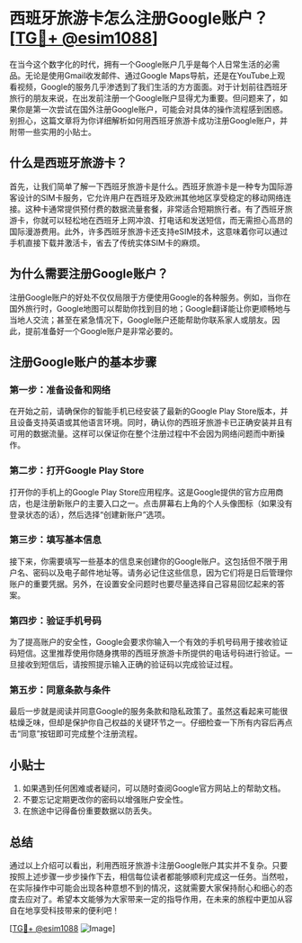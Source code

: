 # 西班牙旅游卡怎么注册Google账户？[[TG💪+ @esim1088](https://t.me/s/esim1088)]

在当今这个数字化的时代，拥有一个Google账户几乎是每个人日常生活的必需品。无论是使用Gmail收发邮件、通过Google Maps导航，还是在YouTube上观看视频，Google的服务几乎渗透到了我们生活的方方面面。对于计划前往西班牙旅行的朋友来说，在出发前注册一个Google账户显得尤为重要。但问题来了，如果你是第一次尝试在国外注册Google账户，可能会对具体的操作流程感到困惑。别担心，这篇文章将为你详细解析如何用西班牙旅游卡成功注册Google账户，并附带一些实用的小贴士。

## 什么是西班牙旅游卡？

首先，让我们简单了解一下西班牙旅游卡是什么。西班牙旅游卡是一种专为国际游客设计的SIM卡服务，它允许用户在西班牙及欧洲其他地区享受稳定的移动网络连接。这种卡通常提供预付费的数据流量套餐，非常适合短期旅行者。有了西班牙旅游卡，你就可以轻松地在西班牙上网冲浪、打电话和发送短信，而无需担心高昂的国际漫游费用。此外，许多西班牙旅游卡还支持eSIM技术，这意味着你可以通过手机直接下载并激活卡，省去了传统实体SIM卡的麻烦。

## 为什么需要注册Google账户？

注册Google账户的好处不仅仅局限于方便使用Google的各种服务。例如，当你在国外旅行时，Google地图可以帮助你找到目的地；Google翻译能让你更顺畅地与当地人交流；甚至在紧急情况下，Google账户还能帮助你联系家人或朋友。因此，提前准备好一个Google账户是非常必要的。

## 注册Google账户的基本步骤

### 第一步：准备设备和网络

在开始之前，请确保你的智能手机已经安装了最新的Google Play Store版本，并且设备支持英语或其他语言环境。同时，确认你的西班牙旅游卡已正确安装并且有可用的数据流量。这样可以保证你在整个注册过程中不会因为网络问题而中断操作。

### 第二步：打开Google Play Store

打开你的手机上的Google Play Store应用程序。这是Google提供的官方应用商店，也是注册新账户的主要入口之一。点击屏幕右上角的个人头像图标（如果没有登录状态的话），然后选择“创建新账户”选项。

### 第三步：填写基本信息

接下来，你需要填写一些基本的信息来创建你的Google账户。这包括但不限于用户名、密码以及电子邮件地址等。请务必记住这些信息，因为它们将是日后管理你账户的重要凭据。另外，在设置安全问题时也要尽量选择自己容易回忆起来的答案。

### 第四步：验证手机号码

为了提高账户的安全性，Google会要求你输入一个有效的手机号码用于接收验证码短信。这里推荐使用你随身携带的西班牙旅游卡所提供的电话号码进行验证。一旦接收到短信后，请按照提示输入正确的验证码以完成验证过程。

### 第五步：同意条款与条件

最后一步就是阅读并同意Google的服务条款和隐私政策了。虽然这看起来可能很枯燥乏味，但却是保护你自己权益的关键环节之一。仔细检查一下所有内容后再点击“同意”按钮即可完成整个注册流程。

## 小贴士

1. 如果遇到任何困难或者疑问，可以随时查阅Google官方网站上的帮助文档。
2. 不要忘记定期更改你的密码以增强账户安全性。
3. 在旅途中记得备份重要数据以防丢失。

## 总结

通过以上介绍可以看出，利用西班牙旅游卡注册Google账户其实并不复杂。只要按照上述步骤一步步操作下去，相信每位读者都能够顺利完成这一任务。当然啦，在实际操作中可能会出现各种意想不到的情况，这就需要大家保持耐心和细心的态度去应对了。希望本文能够为大家带来一定的指导作用，在未来的旅程中更加从容自在地享受科技带来的便利吧！

[[TG💪+ @esim1088](https://t.me/s/esim1088) ![Image](https://i.postimg.cc/4NQfJmqS/Snipaste-2025-05-13-00-14-12.png)]